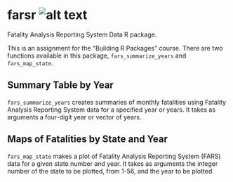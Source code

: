 # farsr ![alt text][travisbuild]

[travisbuild]: https://travis-ci.org/Alice-MacQueen/farsr.svg?branch=master

Fatality Analysis Reporting System Data R package.

This is an assignment for the "Building R Packages" course. There are two functions available in this package, `fars_summarize_years` and `fars_map_state`.

## Summary Table by Year

`fars_summarize_years` creates summaries of monthly fatalities using Fatality Analysis
Reporting System data for a specified year or years. It takes as arguments a four-digit year or vector of years.

## Maps of Fatalities by State and Year

`fars_map_state` makes a plot of Fatality Analysis Reporting System (FARS)
data for a given state number and year. It takes as arguments the integer number of the state to be plotted, from 1-56, and the year to be plotted.
